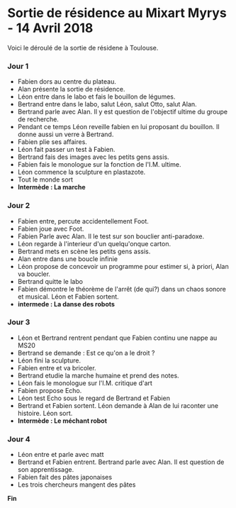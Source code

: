 Sortie de résidence au Mixart Myrys - 14 Avril 2018
============================================================

Voici le déroulé de la sortie de résidene à Toulouse.

### Jour 1

- Fabien dors au centre du plateau.
- Alan présente la sortie de résidence.
- Léon entre dans le labo et fais le bouillon de légumes.
- Bertrand entre dans le labo, salut Léon, salut Otto, salut Alan.
- Bertrand parle avec Alan. Il y est question de l'objectif ultime du groupe de recherche.
- Pendant ce temps Léon reveille fabien en lui proposant du bouillon. Il donne aussi un verre à Bertrand.
- Fabien plie ses affaires.
- Léon fait passer un test à Fabien.
- Bertrand fais des images avec les petits gens assis.
- Fabien fais le monologue sur la fonction de l'I.M. ultime.
- Léon commence la sculpture en plastazote.
- Tout le monde sort
- **Intermède : La marche**

### Jour 2

- Fabien entre, percute accidentellement Foot.
- Fabien joue avec Foot.
- Fabien Parle avec Alan. Il le test sur son bouclier anti-paradoxe.
- Léon regarde à l'interieur d'un quelqu'onque carton.
- Bertrand mets en scène les petits gens assis.
- Alan entre dans une boucle infinie
- Léon propose de concevoir un programme pour estimer si, à priori, Alan va boucler.
- Bertrand quitte le labo
- Fabien démontre le théorème de l'arrêt (de qui?) dans un chaos sonore et musical. Léon et Fabien sortent.
- **intermede : La danse des robots**

### Jour 3

- Léon et Bertrand rentrent pendant que Fabien continu une nappe au MS20
- Bertrand se demande : Est ce qu'on a le droit ?
- Léon fini la sculpture.
- Fabien entre et va bricoler.
- Bertrand etudie la marche humaine et prend des notes.
- Léon fais le monologue sur l'I.M. critique d'art
- Fabien propose Echo.
- Léon test Echo sous le regard de Bertrand et Fabien
- Bertrand et Fabien sortent. Léon demande à Alan de lui raconter une histoire. Léon sort.
- **Intermède : Le méchant robot**

### Jour 4

- Léon entre et parle avec matt
- Bertrand et Fabien entrent. Bertrand parle avec Alan. Il est question de son apprentissage.
- Fabien fait des pâtes japonaises
- Les trois chercheurs mangent des pâtes

**Fin**
